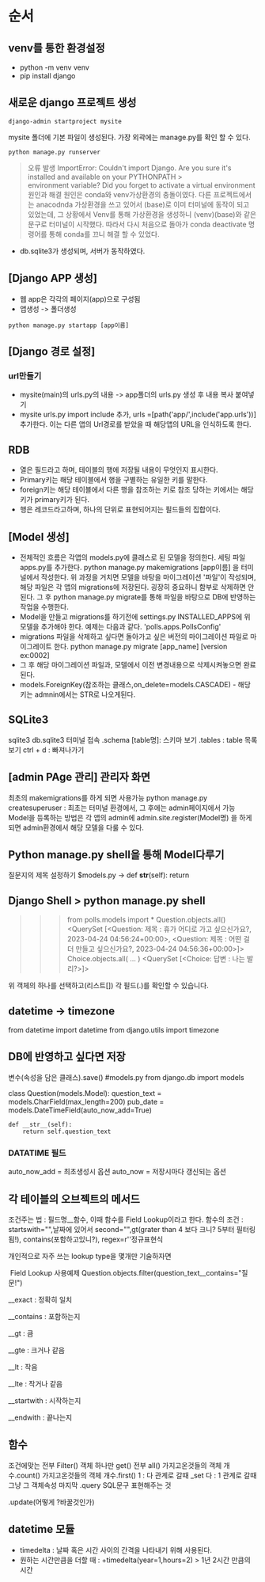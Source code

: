 # 순서

## venv를 통한 환경설정
- python -m venv venv
- pip install django

## 새로운 django 프로젝트 생성
```
django-admin startproject mysite
```
mysite 폴더에 기본 파일이 생성된다. 가장 외곽에는 manage.py를 확인 할 수 있다.

```
python manage.py runserver
```

> 오류 발생
> ImportError: Couldn't import Django. Are you sure it's installed and available on your PYTHONPATH >   
> environment variable? Did you forget to activate a virtual environment
> 원인과 해결
> 원인은 conda와 venv가상환경의 충돌이였다. 다른 프로젝트에서는 anacodnda 가상환경을 쓰고 있어서 (base)로 이미 터미널에 동작이 
> 되고 있었는데, 그 상황에서 Venv를 통해 가상환경을 생성하니 (venv)(base)와 같은 문구로 터미널이 시작했다. 따라서 다시 처음으로
> 돌아가 conda deactivate 명령어를 통해 conda를 끄니 해결 할 수 있었다.

 * db.sqlite3가 생성되며, 서버가 동작하였다.

## [Django APP 생성]
* 웹 app은 각각의 페이지(app)으로 구성됨
* 앱생성 -> 폴더생성
```
python manage.py startapp [app이름]
```

## [Django 경로 설정]
### url만들기
* mysite(main)의 urls.py의 내용 -> app폴더의 urls.py 생성 후 내용 복사 붙여넣기
* mysite urls.py import include 추가, urls =[path('app/',include('app.urls'))] 추가한다. 이는 다른 앱의 Url경로를 받았을 때 해당앱의 URL을 인식하도록 한다.

## RDB
* 열은 필드라고 하며, 테이블의 행에 저장될 내용이 무엇인지 표시한다.
* Primary키는 해당 테이블에서 행을 구별하는 유일한 키를 말한다.
* foreign키는 해당 테이블에서 다른 행을 참조하는 키로 참조 당하는 키에서는 해당 키가 primary키가 된다.
* 행은 레코드라고하며, 하나의 단위로 표현되어지는 필드들의 집합이다.

## [Model 생성]

* 전체적인 흐름은 각앱의 models.py에 클래스로 된 모델을 정의한다. 세팅 파일 apps.py를  추가한다. python manage.py makemigrations [app이름] 을 터미널에서 작성한다. 위 과정을 거치면 모델을 바탕을 마이그레이션 '파일'이 작성되며, 해당 파일은 각 앱의 migrations에 저장된다. 굉장히 중요하니 함부로 삭제하면 안된다. 그 후 python manage.py migrate를 통해 파일을 바탕으로 DB에 반영하는 작업을 수행한다.
* Model을 만들고 migrations를 하기전에 settings.py INSTALLED_APPS에 위 모델을 추가해야 한다. 예제는 다음과 같다. 'polls.apps.PollsConfig'
* migrations 파일을 삭제하고 싶다면 돌아가고 싶은 버전의 마이그레이션 파일로 마이그레이트 한다. python manage.py migrate [app_name] [version ex:0002]
* 그 후 해당 마이그레이션 파일과, 모델에서 이전 변경내용으로 삭제시켜놓으면 완료된다.
* models.ForeignKey(참조하는 클래스,on_delete=models.CASCADE) - 해당 키는 admnin에서는 STR로 나오게된다.

## SQLite3
sqlite3 db.sqlite3 터미널 접속
.schema [table명]: 스키마 보기
.tables : table 목록 보기
ctrl + d : 빠져나가기


## [admin PAge 관리] 관리자 화면
최초의 makemigrations를 하게 되면 사용가능
python manage.py createsuperuser : 최초는 터미널 환경에서, 그 후에는 admin페이지에서 가능
Model을 등록하는 방법은 각 앱의 admin에 admin.site.register(Model명) 을 하게 되면 admin환경에서 해당 모델을 다룰 수 있다.

## Python manage.py shell을 통해 Model다루기
질문지의 제목 설정하기
$models.py
-> def __str__(self):
    return

## Django Shell > python manage.py shell
>>> from polls.models import *
>>> Question.objects.all()
<QuerySet [<Question: 제목 : 휴가 어디로 가고 싶으신가요?, 2023-04-24 04:56:24+00:00>, <Question: 제목 : 어떤 걸 더 만들고 싶으신가요?, 2023-04-24 04:56:36+00:00>]>
>>> Choice.objects.all(
... )
<QuerySet [<Choice: 답변 : 나는 발리?>]>

위 객체의 하나를 선택하고(리스트[]) 각 필드(.)를 확인할 수 있습니다.

## datetime -> timezone
 from datetime import datetime
 from django.utils import timezone

## DB에 반영하고 싶다면 저장

변수(속성을 담은 클래스).save()
#models.py
from django.db import models

class Question(models.Model):
    question_text = models.CharField(max_length=200)
    pub_date = models.DateTimeField(auto_now_add=True)

    def __str__(self):
        return self.question_text

### DATATIME 필드
auto_now_add = 최초생성시 옵션
auto_now = 저장시마다 갱신되는 옵션

## 각 테이블의 오브젝트의 메서드
조건주는 법 : 
필드명__함수, 이때 함수를 Field Lookup이라고 한다.
함수의 조건 : startswith="",날짜에 있어서 second="",gt(grater than 4 보다 크니? 5부터 필터링 됨!), contains(포함하고있니?), regex=r''정규표현식

개인적으로 자주 쓰는 lookup type을 몇개만 기술하자면

​
Field Lookup
사용예제
Question.objects.filter(question_text__contains="질문!")

__exact : 정확히 일치

__contains : 포함하는지

__gt : 큼

__gte : 크거나 같음

__lt : 작음

__lte : 작거나 같음

__startwith : 시작하는지

__endwith : 끝나는지



## 함수
조건에맞는 전부 Filter()
객체 하나만 get()
전부 all()
가지고온것들의 객체 개수.count()
가지고온것들의 객체 개수.first()
1 : 다 관계로 갈때 _set
다 : 1 관계로 갈때 그냥 그 객체속성
마지막 .query SQL문구 표현해주는 것

.update(어떻게 ?바꿀것인가)

## datetime 모듈
* timedelta : 날짜 혹은 시간 사이의 간격을 나타내기 위해 사용된다.
* 원하는 시간만큼을 더할 때 : +timedelta(year=1,hours=2) > 1년 2시간 만큼의 시간


